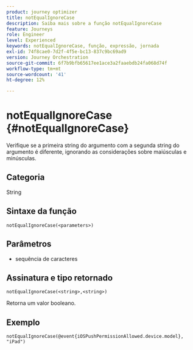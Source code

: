 ```yaml
---
product: journey optimizer
title: notEqualIgnoreCase
description: Saiba mais sobre a função notEqualIgnoreCase
feature: Journeys
role: Engineer
level: Experienced
keywords: notEqualIgnoreCase, função, expressão, jornada
exl-id: 74f8cae0-7d2f-4f5e-bc13-837c9bc69ad9
version: Journey Orchestration
source-git-commit: 6f7b9bfb65617ee1ace3a2faaebdb24fa068d74f
workflow-type: tm+mt
source-wordcount: '41'
ht-degree: 12%

---
```


# notEqualIgnoreCase {#notEqualIgnoreCase}

Verifique se a primeira string do argumento com a segunda string do argumento é diferente, ignorando as considerações sobre maiúsculas e minúsculas.

## Categoria

String

## Sintaxe da função

`notEqualIgnoreCase(<parameters>)`

## Parâmetros

* sequência de caracteres

## Assinatura e tipo retornado

`notEqualIgnoreCase(<string>,<string>)`

Retorna um valor booleano.

## Exemplo

`notEqualIgnoreCase(@event{iOSPushPermissionAllowed.device.model}, "iPad")`
